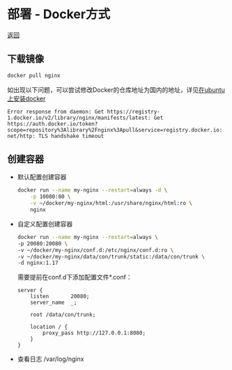 [nginx]: /note/nginx/README.md
[docker>install_on_ubuntu]: /note/docker/install_on_ubuntu.md

# 部署 - Docker方式

[返回][nginx]  

## 下载镜像

```bash
docker pull nginx
```

如出现以下问题，可以尝试修改Docker的仓库地址为国内的地址，详见[在ubuntu上安装docker][docker>install_on_ubuntu]

```text
Error response from daemon: Get https://registry-1.docker.io/v2/library/nginx/manifests/latest: Get https://auth.docker.io/token?scope=repository%3Alibrary%2Fnginx%3Apull&service=registry.docker.io: net/http: TLS handshake timeout
```

## 创建容器

- 默认配置创建容器

    ```bash
    docker run --name my-nginx --restart=always -d \
        -p 10080:80 \
        -v ~/docker/my-nginx/html:/usr/share/nginx/html:ro \
        nginx
    ```

- 自定义配置创建容器

    ```bash
    docker run --name my-nginx --restart=always \
    -p 20080:20080 \
    -v ~/docker/my-nginx/conf.d:/etc/nginx/conf.d:ro \
    -v ~/docker/my-nginx/data/con/trunk/static:/data/con/trunk \
    -d nginx:1.17
    ```

    需要提前在conf.d下添加配置文件*.conf：

    ```text
    server {
        listen       20080;
        server_name  _;

        root /data/con/trunk;

        location / {
            proxy_pass http://127.0.0.1:8080;
        }
    }
    ```

- 查看日志 /var/log/nginx

